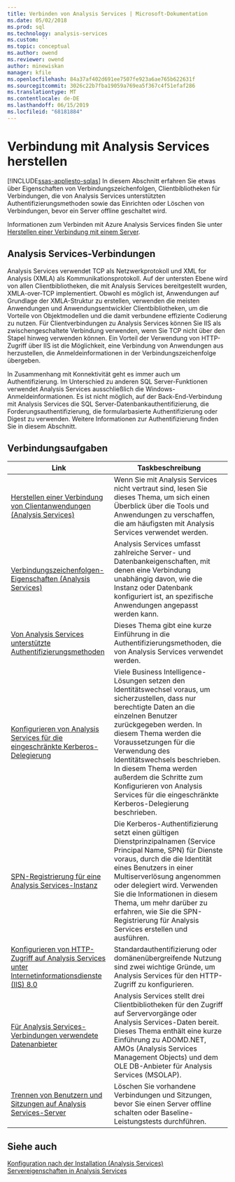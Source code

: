 ```yaml
---
title: Verbinden von Analysis Services | Microsoft-Dokumentation
ms.date: 05/02/2018
ms.prod: sql
ms.technology: analysis-services
ms.custom: ''
ms.topic: conceptual
ms.author: owend
ms.reviewer: owend
author: minewiskan
manager: kfile
ms.openlocfilehash: 84a37af402d691ee7507fe923a6ae765b622631f
ms.sourcegitcommit: 3026c22b7fba19059a769ea5f367c4f51efaf286
ms.translationtype: MT
ms.contentlocale: de-DE
ms.lasthandoff: 06/15/2019
ms.locfileid: "68181884"
---
```

# <a name="connect-to-analysis-services"></a>Verbindung mit Analysis Services herstellen
[!INCLUDE[ssas-appliesto-sqlas](../../includes/ssas-appliesto-sqlas.md)]
  In diesem Abschnitt erfahren Sie etwas über Eigenschaften von Verbindungszeichenfolgen, Clientbibliotheken für Verbindungen, die von Analysis Services unterstützten Authentifizierungsmethoden sowie das Einrichten oder Löschen von Verbindungen, bevor ein Server offline geschaltet wird.  

Informationen zum Verbinden mit Azure Analysis Services finden Sie unter [Herstellen einer Verbindung mit einem Server](https://docs.microsoft.com/azure/analysis-services/analysis-services-connect).
  
## <a name="analysis-services-connections"></a>Analysis Services-Verbindungen  
 Analysis Services verwendet TCP als Netzwerkprotokoll und XML for Analysis (XMLA) als Kommunikationsprotokoll. Auf der untersten Ebene wird von allen Clientbibliotheken, die mit Analysis Services bereitgestellt wurden, XMLA-over-TCP implementiert. Obwohl es möglich ist, Anwendungen auf Grundlage der XMLA-Struktur zu erstellen, verwenden die meisten Anwendungen und Anwendungsentwickler Clientbibliotheken, um die Vorteile von Objektmodellen und die damit verbundene effiziente Codierung zu nutzen. Für Clientverbindungen zu Analysis Services können Sie IIS als zwischengeschaltete Verbindung verwenden, wenn Sie TCP nicht über den Stapel hinweg verwenden können. Ein Vorteil der Verwendung von HTTP-Zugriff über IIS ist die Möglichkeit, eine Verbindung von Anwendungen aus herzustellen, die Anmeldeinformationen in der Verbindungszeichenfolge übergeben.  
  
 In Zusammenhang mit Konnektivität geht es immer auch um Authentifizierung. Im Unterschied zu anderen SQL Server-Funktionen verwendet Analysis Services ausschließlich die Windows-Anmeldeinformationen. Es ist nicht möglich, auf der Back-End-Verbindung mit Analysis Services die SQL Server-Datenbankauthentifizierung, die Forderungsauthentifizierung, die formularbasierte Authentifizierung oder Digest zu verwenden. Weitere Informationen zur Authentifizierung finden Sie in diesem Abschnitt.  
  
##  <a name="bkmk_clientApps"></a> Verbindungsaufgaben  
  
|Link|Taskbeschreibung|  
|----------|----------------------|  
|[Herstellen einer Verbindung von Clientanwendungen &#40;Analysis Services&#41;](../../analysis-services/instances/connect-from-client-applications-analysis-services.md)|Wenn Sie mit Analysis Services nicht vertraut sind, lesen Sie dieses Thema, um sich einen Überblick über die Tools und Anwendungen zu verschaffen, die am häufigsten mit Analysis Services verwendet werden.|  
|[Verbindungszeichenfolgen-Eigenschaften &#40;Analysis Services&#41;](../../analysis-services/instances/connection-string-properties-analysis-services.md)|Analysis Services umfasst zahlreiche Server- und Datenbankeigenschaften, mit denen eine Verbindung unabhängig davon, wie die Instanz oder Datenbank konfiguriert ist, an spezifische Anwendungen angepasst werden kann.|  
|[Von Analysis Services unterstützte Authentifizierungsmethoden](../../analysis-services/instances/authentication-methodologies-supported-by-analysis-services.md)|Dieses Thema gibt eine kurze Einführung in die Authentifizierungsmethoden, die von Analysis Services verwendet werden.|  
|[Konfigurieren von Analysis Services für die eingeschränkte Kerberos-Delegierung](../../analysis-services/instances/configure-analysis-services-for-kerberos-constrained-delegation.md)|Viele Business Intelligence-Lösungen setzen den Identitätswechsel voraus, um sicherzustellen, dass nur berechtigte Daten an die einzelnen Benutzer zurückgegeben werden. In diesem Thema werden die Voraussetzungen für die Verwendung des Identitätswechsels beschrieben. In diesem Thema werden außerdem die Schritte zum Konfigurieren von Analysis Services für die eingeschränkte Kerberos-Delegierung beschrieben.|  
|[SPN-Registrierung für eine Analysis Services-Instanz](../../analysis-services/instances/spn-registration-for-an-analysis-services-instance.md)|Die Kerberos-Authentifizierung setzt einen gültigen Dienstprinzipalnamen (Service Principal Name, SPN) für Dienste voraus, durch die die Identität eines Benutzers in einer Multiserverlösung angenommen oder delegiert wird. Verwenden Sie die Informationen in diesem Thema, um mehr darüber zu erfahren, wie Sie die SPN-Registrierung für Analysis Services erstellen und ausführen.|  
|[Konfigurieren von HTTP-Zugriff auf Analysis Services unter Internetinformationsdienste &#40;IIS&#41; 8.0](../../analysis-services/instances/configure-http-access-to-analysis-services-on-iis-8-0.md)|Standardauthentifizierung oder domänenübergreifende Nutzung sind zwei wichtige Gründe, um Analysis Services für den HTTP-Zugriff zu konfigurieren.|  
|[Für Analysis Services-Verbindungen verwendete Datenanbieter](../../analysis-services/instances/data-providers-used-for-analysis-services-connections.md)|Analysis Services stellt drei Clientbibliotheken für den Zugriff auf Servervorgänge oder Analysis Services-Daten bereit. Dieses Thema enthält eine kurze Einführung zu ADOMD.NET, AMOs (Analysis Services Management Objects) und dem OLE DB-Anbieter für Analysis Services (MSOLAP).|  
|[Trennen von Benutzern und Sitzungen auf Analysis Services-Server](../../analysis-services/instances/disconnect-users-and-sessions-on-analysis-services-server.md)|Löschen Sie vorhandene Verbindungen und Sitzungen, bevor Sie einen Server offline schalten oder Baseline-Leistungstests durchführen.|  
  
## <a name="see-also"></a>Siehe auch  
 [Konfiguration nach der Installation &#40;Analysis Services&#41;](../../analysis-services/instances/post-install-configuration-analysis-services.md)   
 [Servereigenschaften in Analysis Services](../../analysis-services/server-properties/server-properties-in-analysis-services.md)   
  
  
